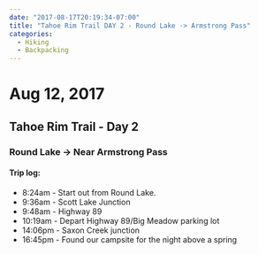 ```yaml
---
date: "2017-08-17T20:19:34-07:00"
title: "Tahoe Rim Trail DAY 2 - Round Lake -> Armstrong Pass"
categories:
  - Hiking
  - Backpacking
---
```

# Aug 12, 2017
## Tahoe Rim Trail - Day 2
### Round Lake -> Near Armstrong Pass

#### Trip log:

* 8:24am - Start out from Round Lake.
* 9:36am - Scott Lake Junction
* 9:48am - Highway 89
* 10:19am - Depart Highway 89/Big Meadow parking lot
* 14:06pm - Saxon Creek junction
* 16:45pm - Found our campsite for the night above a spring
